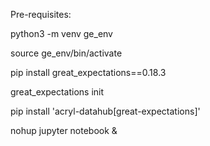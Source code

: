 Pre-requisites:


 python3 -m venv ge_env
 
 source ge_env/bin/activate
 
 pip install great_expectations==0.18.3
 
 great_expectations init
 
 pip install 'acryl-datahub[great-expectations]'

 nohup jupyter notebook &
